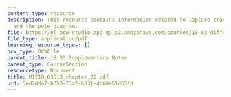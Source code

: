```yaml
---
content_type: resource
description: This resource contains information related to laplace transform technique
  and the pole diagram.
file: https://ol-ocw-studio-app-qa.s3.amazonaws.com/courses/18-03-differential-equations-spring-2010/5ed2dda7b35073a2b0314b60e51d65fd_MIT18_03S10_chapter_22.pdf
file_type: application/pdf
learning_resource_types: []
ocw_type: OCWFile
parent_title: 18.03 Supplementary Notes
parent_type: CourseSection
resourcetype: Document
title: MIT18_03S10_chapter_22.pdf
uid: 5ed2dda7-b350-73a2-b031-4b60e51d65fd
---
```

